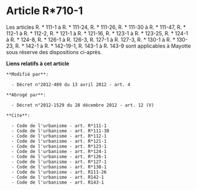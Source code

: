 # Article R*710-1

Les articles R. * 111-1 à R. * 111-24, R. * 111-26, 
R. * 111-30 à R. * 111-47, R. * 112-1 à R. * 112-2, R. * 121-1 à R. * 121-16, 
R. * 123-1 à R. * 123-25, R. * 124-1 à R. * 124-8, 
R. * 126-1 à R. 126-3, R. 127-1 à R. 127-3, R. * 130-1 à R. * 130-23, R. * 142-1 à R. * 142-19-1, R. 143-1 à R. 143-9 sont
applicables à Mayotte sous réserve des dispositions ci-après.

**Liens relatifs à cet article**

	**Modifié par**:

	  - Décret n°2012-489 du 13 avril 2012 - art. 4

	**Abrogé par**:

	  - Décret n°2012-1529 du 28 décembre 2012 - art. 12 (V)

	**Cite**:

	  - Code de l'urbanisme - art. R*111-1
	  - Code de l'urbanisme - art. R*111-30
	  - Code de l'urbanisme - art. R*112-1
	  - Code de l'urbanisme - art. R*121-1
	  - Code de l'urbanisme - art. R*123-1
	  - Code de l'urbanisme - art. R*124-1
	  - Code de l'urbanisme - art. R*126-1
	  - Code de l'urbanisme - art. R*127-1
	  - Code de l'urbanisme - art. R*130-1
	  - Code de l'urbanisme - art. R111-26
	  - Code de l'urbanisme - art. R142-1
	  - Code de l'urbanisme - art. R143-1
